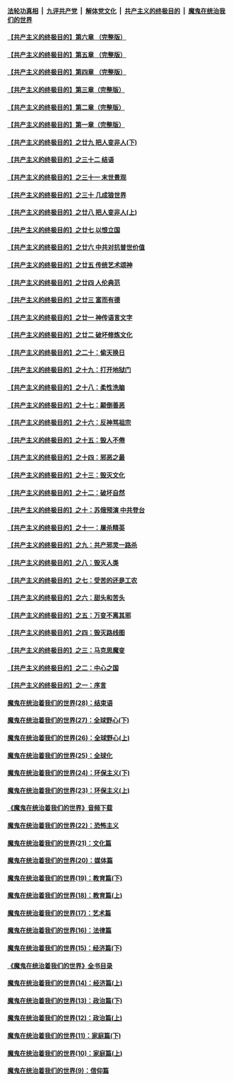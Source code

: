 

####  [法轮功真相](../../../../basic/blob/master/README.md?t=06242231) &nbsp;|&nbsp; [九评共产党](../../../../9ping.md/blob/master/README.md?t=06242231) &nbsp;|&nbsp; [解体党文化](../../../../jtdwh.md/blob/master/README.md?t=06242231)  &nbsp;|&nbsp; [共产主义的终极目的](../../../../gczydzjmd.md/blob/master/README.md?t=06242231) &nbsp;|&nbsp; [魔鬼在统治我们的世界](../../../../mgztzwmdsj.md/blob/master/README.md?t=06242231) 

#### [【共产主义的终极目的】第六章 （完整版）](../pages/nsc422/n11428913.md?t=06242231) 

#### [【共产主义的终极目的】第五章 （完整版）](../pages/nsc422/n11428912.md?t=06242231) 

#### [【共产主义的终极目的】第四章 （完整版）](../pages/nsc422/n11428907.md?t=06242231) 

#### [【共产主义的终极目的】第三章（完整版）](../pages/nsc422/n11428848.md?t=06242231) 

#### [【共产主义的终极目的】第二章（完整版）](../pages/nsc422/n11428831.md?t=06242231) 

#### [【共产主义的终极目的】第一章（完整版）](../pages/nsc422/n11417651.md?t=06242231) 

#### [【共产主义的终极目的】之廿九 把人变非人(下)](../pages/nsc422/n11344140.md?t=06242231) 

#### [【共产主义的终极目的】之三十二 结语](../pages/nsc422/n11360535.md?t=06242231) 

#### [【共产主义的终极目的】之三十一 末世景观](../pages/nsc422/n11351129.md?t=06242231) 

#### [【共产主义的终极目的】之三十 几成狼世界](../pages/nsc422/n11348280.md?t=06242231) 

#### [【共产主义的终极目的】之廿八 把人变非人(上)](../pages/nsc422/n11340492.md?t=06242231) 

#### [【共产主义的终极目的】之廿七 以恨立国](../pages/nsc422/n11336944.md?t=06242231) 

#### [【共产主义的终极目的】之廿六 中共对抗普世价值](../pages/nsc422/n11324785.md?t=06242231) 

#### [【共产主义的终极目的】之廿五 传统艺术颂神](../pages/nsc422/n11296396.md?t=06242231) 

#### [【共产主义的终极目的】之廿四 人伦典范](../pages/nsc422/n11296397.md?t=06242231) 

#### [【共产主义的终极目的】之廿三 富而有德](../pages/nsc422/n11283598.md?t=06242231) 

#### [【共产主义的终极目的】之廿一 神传语言文字](../pages/nsc422/n11263265.md?t=06242231) 

#### [【共产主义的终极目的】之廿二 破坏修炼文化](../pages/nsc422/n11245728.md?t=06242231) 

#### [【共产主义的终极目的】之二十：偷天换日](../pages/nsc422/n11238846.md?t=06242231) 

#### [【共产主义的终极目的】之十九：打开地狱门](../pages/nsc422/n11206376.md?t=06242231) 

#### [【共产主义的终极目的】之十八：柔性洗脑](../pages/nsc422/n11199994.md?t=06242231) 

#### [【共产主义的终极目的】之十七：颠倒善恶](../pages/nsc422/n11179782.md?t=06242231) 

#### [【共产主义的终极目的】之十六：反神骂祖宗](../pages/nsc422/n11166798.md?t=06242231) 

#### [【共产主义的终极目的】之十五：毁人不倦](../pages/nsc422/n11166792.md?t=06242231) 

#### [【共产主义的终极目的】之十四：邪恶之最](../pages/nsc422/n11150249.md?t=06242231) 

#### [【共产主义的终极目的】之十三：毁灭文化](../pages/nsc422/n11135227.md?t=06242231) 

#### [【共产主义的终极目的】之十二：破坏自然](../pages/nsc422/n11135214.md?t=06242231) 

#### [【共产主义的终极目的】之十：苏俄预演 中共登台](../pages/nsc422/n11118424.md?t=06242231) 

#### [【共产主义的终极目的】之十一：屠杀精英](../pages/nsc422/n11118442.md?t=06242231) 

#### [【共产主义的终极目的】之九：共产邪灵一路杀](../pages/nsc422/n11114139.md?t=06242231) 

#### [【共产主义的终极目的】之八：毁灭人类](../pages/nsc422/n11108503.md?t=06242231) 

#### [【共产主义的终极目的】之七：受苦的还是工农](../pages/nsc422/n11101809.md?t=06242231) 

#### [【共产主义的终极目的】之六：甜头和苦头](../pages/nsc422/n11096971.md?t=06242231) 

#### [【共产主义的终极目的】之五：万变不离其邪](../pages/nsc422/n11091285.md?t=06242231) 

#### [【共产主义的终极目的】之四：毁灭路线图](../pages/nsc422/n11086284.md?t=06242231) 

#### [【共产主义的终极目的】之三：马克思魔变](../pages/nsc422/n11061941.md?t=06242231) 

#### [【共产主义的终极目的】之二：中心之国](../pages/nsc422/n11047728.md?t=06242231) 

#### [【共产主义的终极目的】之一：序言](../pages/nsc422/n11086077.md?t=06242231) 

#### [魔鬼在统治着我们的世界(28)：结束语](../pages/nsc422/n10936246.md?t=06242231) 

#### [魔鬼在统治着我们的世界(27)：全球野心(下)](../pages/nsc422/n10928319.md?t=06242231) 

#### [魔鬼在统治着我们的世界(26)：全球野心(上)](../pages/nsc422/n10900318.md?t=06242231) 

#### [魔鬼在统治着我们的世界(25)：全球化](../pages/nsc422/n10788205.md?t=06242231) 

#### [魔鬼在统治着我们的世界(24)：环保主义(下)](../pages/nsc422/n10695307.md?t=06242231) 

#### [魔鬼在统治着我们的世界(23)：环保主义(上)](../pages/nsc422/n10688613.md?t=06242231) 

#### [《魔鬼在统治着我们的世界》音频下载](../pages/nsc422/n10635553.md?t=06242231) 

#### [魔鬼在统治着我们的世界(22)：恐怖主义](../pages/nsc422/n10614727.md?t=06242231) 

#### [魔鬼在统治着我们的世界(21)：文化篇](../pages/nsc422/n10597706.md?t=06242231) 

#### [魔鬼在统治着我们的世界(20)：媒体篇](../pages/nsc422/n10586579.md?t=06242231) 

#### [魔鬼在统治着我们的世界(19)：教育篇(下)](../pages/nsc422/n10564808.md?t=06242231) 

#### [魔鬼在统治着我们的世界(18)：教育篇(上)](../pages/nsc422/n10526970.md?t=06242231) 

#### [魔鬼在统治着我们的世界(17)：艺术篇](../pages/nsc422/n10499093.md?t=06242231) 

#### [魔鬼在统治着我们的世界(16)：法律篇](../pages/nsc422/n10485969.md?t=06242231) 

#### [魔鬼在统治着我们的世界(15)：经济篇(下)](../pages/nsc422/n10469975.md?t=06242231) 

#### [《魔鬼在统治着我们的世界》全书目录](../pages/nsc422/n10464261.md?t=06242231) 

#### [魔鬼在统治着我们的世界(14)：经济篇(上)](../pages/nsc422/n10457370.md?t=06242231) 

#### [魔鬼在统治着我们的世界(13)：政治篇(下)](../pages/nsc422/n10448270.md?t=06242231) 

#### [魔鬼在统治着我们的世界(12)：政治篇(上)](../pages/nsc422/n10444576.md?t=06242231) 

#### [魔鬼在统治着我们的世界(11)：家庭篇(下)](../pages/nsc422/n10440961.md?t=06242231) 

#### [魔鬼在统治着我们的世界(10)：家庭篇(上)](../pages/nsc422/n10435448.md?t=06242231) 

#### [魔鬼在统治着我们的世界(9)：信仰篇](../pages/nsc422/n10432159.md?t=06242231) 

